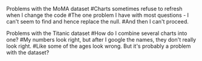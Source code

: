 Problems with the MoMA dataset
#Charts sometimes refuse to refresh when I change the code
#The one problem I have with most questions - I can't seem to find and hence replace the null.
#And then I can't proceed.

Problems with the Titanic dataset
#How do I combine several charts into one?
#My numbers look right, but after I google the names, they don't really look right.
#Like some of the ages look wrong. But it's probably a problem with the dataset?
